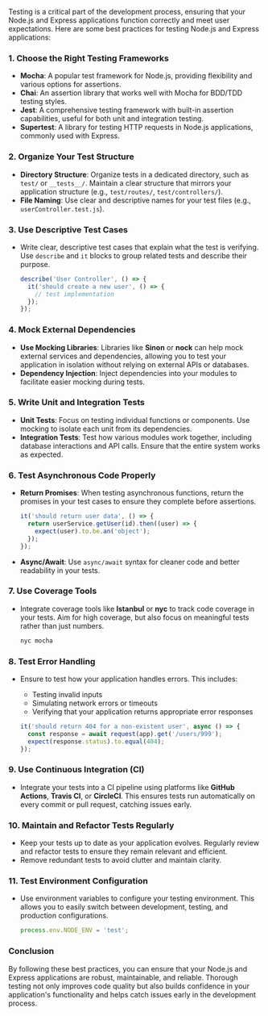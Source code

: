 Testing is a critical part of the development process, ensuring that your Node.js and Express applications function correctly and meet user expectations. Here are some best practices for testing Node.js and Express applications:

### 1. **Choose the Right Testing Frameworks**

- **Mocha**: A popular test framework for Node.js, providing flexibility and various options for assertions.
- **Chai**: An assertion library that works well with Mocha for BDD/TDD testing styles.
- **Jest**: A comprehensive testing framework with built-in assertion capabilities, useful for both unit and integration testing.
- **Supertest**: A library for testing HTTP requests in Node.js applications, commonly used with Express.

### 2. **Organize Your Test Structure**

- **Directory Structure**: Organize tests in a dedicated directory, such as `test/` or `__tests__/`. Maintain a clear structure that mirrors your application structure (e.g., `test/routes/`, `test/controllers/`).
- **File Naming**: Use clear and descriptive names for your test files (e.g., `userController.test.js`).

### 3. **Use Descriptive Test Cases**

- Write clear, descriptive test cases that explain what the test is verifying. Use `describe` and `it` blocks to group related tests and describe their purpose.
  
  ```javascript
  describe('User Controller', () => {
    it('should create a new user', () => {
      // test implementation
    });
  });
  ```

### 4. **Mock External Dependencies**

- **Use Mocking Libraries**: Libraries like **Sinon** or **nock** can help mock external services and dependencies, allowing you to test your application in isolation without relying on external APIs or databases.
- **Dependency Injection**: Inject dependencies into your modules to facilitate easier mocking during tests.

### 5. **Write Unit and Integration Tests**

- **Unit Tests**: Focus on testing individual functions or components. Use mocking to isolate each unit from its dependencies.
- **Integration Tests**: Test how various modules work together, including database interactions and API calls. Ensure that the entire system works as expected.

### 6. **Test Asynchronous Code Properly**

- **Return Promises**: When testing asynchronous functions, return the promises in your test cases to ensure they complete before assertions.
  
  ```javascript
  it('should return user data', () => {
    return userService.getUser(id).then((user) => {
      expect(user).to.be.an('object');
    });
  });
  ```

- **Async/Await**: Use `async/await` syntax for cleaner code and better readability in your tests.

### 7. **Use Coverage Tools**

- Integrate coverage tools like **Istanbul** or **nyc** to track code coverage in your tests. Aim for high coverage, but also focus on meaningful tests rather than just numbers.
  
  ```bash
  nyc mocha
  ```

### 8. **Test Error Handling**

- Ensure to test how your application handles errors. This includes:
  - Testing invalid inputs
  - Simulating network errors or timeouts
  - Verifying that your application returns appropriate error responses
  
  ```javascript
  it('should return 404 for a non-existent user', async () => {
    const response = await request(app).get('/users/999');
    expect(response.status).to.equal(404);
  });
  ```

### 9. **Use Continuous Integration (CI)**

- Integrate your tests into a CI pipeline using platforms like **GitHub Actions**, **Travis CI**, or **CircleCI**. This ensures tests run automatically on every commit or pull request, catching issues early.

### 10. **Maintain and Refactor Tests Regularly**

- Keep your tests up to date as your application evolves. Regularly review and refactor tests to ensure they remain relevant and efficient.
- Remove redundant tests to avoid clutter and maintain clarity.

### 11. **Test Environment Configuration**

- Use environment variables to configure your testing environment. This allows you to easily switch between development, testing, and production configurations.
  
  ```javascript
  process.env.NODE_ENV = 'test';
  ```

### Conclusion

By following these best practices, you can ensure that your Node.js and Express applications are robust, maintainable, and reliable. Thorough testing not only improves code quality but also builds confidence in your application's functionality and helps catch issues early in the development process.